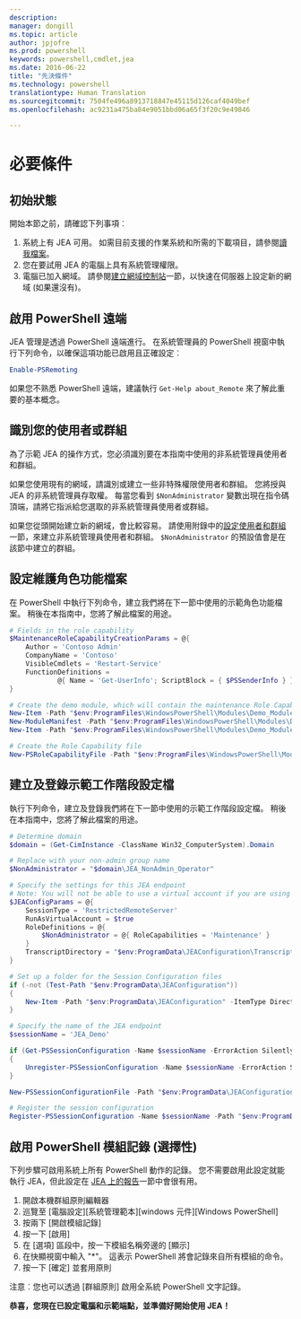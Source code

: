 ```yaml
---
description: 
manager: dongill
ms.topic: article
author: jpjofre
ms.prod: powershell
keywords: powershell,cmdlet,jea
ms.date: 2016-06-22
title: "先決條件"
ms.technology: powershell
translationtype: Human Translation
ms.sourcegitcommit: 7504fe496a8913718847e45115d126caf4049bef
ms.openlocfilehash: ac9231a475ba84e9051bbd06a65f3f20c9e49846

---
```


# 必要條件

## 初始狀態
開始本節之前，請確認下列事項︰

1. 系統上有 JEA 可用。 如需目前支援的作業系統和所需的下載項目，請參閱[讀我檔案](./README.md)。
2. 您在要試用 JEA 的電腦上具有系統管理權限。
3. 電腦已加入網域。
請參閱[建立網域控制站](#creating-a-domain-controller)一節，以快速在伺服器上設定新的網域 (如果還沒有)。

## 啟用 PowerShell 遠端
JEA 管理是透過 PowerShell 遠端進行。
在系統管理員的 PowerShell 視窗中執行下列命令，以確保這項功能已啟用且正確設定︰

```PowerShell
Enable-PSRemoting
```

如果您不熟悉 PowerShell 遠端，建議執行 `Get-Help about_Remote` 來了解此重要的基本概念。

## 識別您的使用者或群組
為了示範 JEA 的操作方式，您必須識別要在本指南中使用的非系統管理員使用者和群組。

如果您使用現有的網域，請識別或建立一些非特殊權限使用者和群組。
您將授與 JEA 的非系統管理員存取權。
每當您看到 `$NonAdministrator` 變數出現在指令碼頂端，請將它指派給您選取的非系統管理員使用者或群組。

如果您從頭開始建立新的網域，會比較容易。
請使用附錄中的[設定使用者和群組](creating-a-domain-controller.md#set-up-users-and-groups)一節，來建立非系統管理員使用者和群組。
`$NonAdministrator` 的預設值會是在該節中建立的群組。

## 設定維護角色功能檔案
在 PowerShell 中執行下列命令，建立我們將在下一節中使用的示範角色功能檔案。
稍後在本指南中，您將了解此檔案的用途。

```PowerShell
# Fields in the role capability
$MaintenanceRoleCapabilityCreationParams = @{
    Author = 'Contoso Admin'
    CompanyName = 'Contoso'
    VisibleCmdlets = 'Restart-Service'
    FunctionDefinitions =
            @{ Name = 'Get-UserInfo'; ScriptBlock = { $PSSenderInfo } }
}

# Create the demo module, which will contain the maintenance Role Capability File
New-Item -Path "$env:ProgramFiles\WindowsPowerShell\Modules\Demo_Module" -ItemType Directory
New-ModuleManifest -Path "$env:ProgramFiles\WindowsPowerShell\Modules\Demo_Module\Demo_Module.psd1"
New-Item -Path "$env:ProgramFiles\WindowsPowerShell\Modules\Demo_Module\RoleCapabilities" -ItemType Directory

# Create the Role Capability file
New-PSRoleCapabilityFile -Path "$env:ProgramFiles\WindowsPowerShell\Modules\Demo_Module\RoleCapabilities\Maintenance.psrc" @MaintenanceRoleCapabilityCreationParams
```

## 建立及登錄示範工作階段設定檔
執行下列命令，建立及登錄我們將在下一節中使用的示範工作階段設定檔。
稍後在本指南中，您將了解此檔案的用途。

```PowerShell
# Determine domain
$domain = (Get-CimInstance -ClassName Win32_ComputerSystem).Domain

# Replace with your non-admin group name
$NonAdministrator = "$domain\JEA_NonAdmin_Operator"

# Specify the settings for this JEA endpoint
# Note: You will not be able to use a virtual account if you are using WMF 5.0 on Windows 7 or Windows Server 2008 R2
$JEAConfigParams = @{
    SessionType = 'RestrictedRemoteServer'
    RunAsVirtualAccount = $true
    RoleDefinitions = @{
        $NonAdministrator = @{ RoleCapabilities = 'Maintenance' }
    }
    TranscriptDirectory = "$env:ProgramData\JEAConfiguration\Transcripts"
}

# Set up a folder for the Session Configuration files
if (-not (Test-Path "$env:ProgramData\JEAConfiguration"))
{
    New-Item -Path "$env:ProgramData\JEAConfiguration" -ItemType Directory
}

# Specify the name of the JEA endpoint
$sessionName = 'JEA_Demo'

if (Get-PSSessionConfiguration -Name $sessionName -ErrorAction SilentlyContinue)
{
    Unregister-PSSessionConfiguration -Name $sessionName -ErrorAction Stop
}

New-PSSessionConfigurationFile -Path "$env:ProgramData\JEAConfiguration\JEADemo.pssc" @JEAConfigParams

# Register the session configuration
Register-PSSessionConfiguration -Name $sessionName -Path "$env:ProgramData\JEAConfiguration\JEADemo.pssc"
```

## 啟用 PowerShell 模組記錄 (選擇性)
下列步驟可啟用系統上所有 PowerShell 動作的記錄。
您不需要啟用此設定就能執行 JEA，但此設定在 [JEA 上的報告](reporting-on-jea.md)一節中會很有用。

1. 開啟本機群組原則編輯器
2. 巡覽至 [電腦設定]\[系統管理範本]\[windows 元件]\[Windows PowerShell]
3. 按兩下 [開啟模組記錄]
4. 按一下 [啟用]
5. 在 [選項] 區段中，按一下模組名稱旁邊的 [顯示]
6. 在快顯視窗中輸入 "\*"。 這表示 PowerShell 將會記錄來自所有模組的命令。
7. 按一下 [確定] 並套用原則

注意︰您也可以透過 [群組原則] 啟用全系統 PowerShell 文字記錄。

**恭喜，您現在已設定電腦和示範端點，並準備好開始使用 JEA！**




<!--HONumber=Jul16_HO1-->


